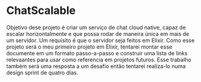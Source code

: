 # ChatScalable
Objetivo dese projeto é criar um serviço de chat cloud native, capaz de escalar horizontalmente e que possa rodar de maneira única em mais de um servidor. Um requisito é que o servidor seja feitos em Elixir. Como esse projeto será o meu primeiro projeto em Elixir, tentarei montar esse documente em um formato passo-a-passo e construir uma lista de links relevaantes para usar como referencia em projetos futuros. Esse trabalho também será uma resposta a um desafio então tentarei realiza-lo numa design sprint de quatro dias.
